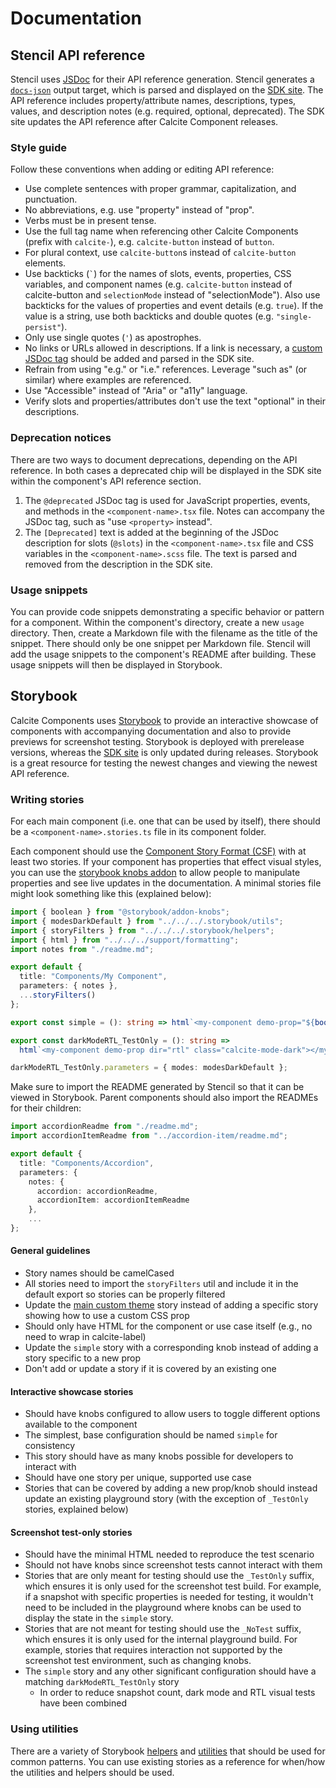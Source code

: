 # Documentation

## Stencil API reference

Stencil uses [JSDoc](https://jsdoc.app) for their API reference generation. Stencil generates a [`docs-json`](https://stenciljs.com/docs/docs-json) output target, which is parsed and displayed on the [SDK site](https://developers.arcgis.com/calcite-design-system/components). The API reference includes property/attribute names, descriptions, types, values, and description notes (e.g. required, optional, deprecated). The SDK site updates the API reference after Calcite Component releases.

### Style guide

Follow these conventions when adding or editing API reference:

- Use complete sentences with proper grammar, capitalization, and punctuation.
- No abbreviations, e.g. use "property" instead of "prop".
- Verbs must be in present tense.
- Use the full tag name when referencing other Calcite Components (prefix with `calcite-`), e.g. `calcite-button` instead of `button`.
- For plural context, use `calcite-button`s instead of `calcite-button` elements.
- Use backticks (`` ` ``) for the names of slots, events, properties, CSS variables, and component names (e.g. `calcite-button` instead of calcite-button and `selectionMode` instead of "selectionMode"). Also use backticks for the values of properties and event details (e.g. `true`). If the value is a string, use both backticks and double quotes (e.g. `"single-persist"`).
- Only use single quotes (`'`) as apostrophes.
- No links or URLs allowed in descriptions. If a link is necessary, a [custom JSDoc tag](https://stenciljs.com/docs/docs-json#custom-jsdocs-tags) should be added and parsed in the SDK site.
- Refrain from using "e.g." or "i.e." references. Leverage "such as" (or similar) where examples are referenced.
- Use "Accessible" instead of "Aria" or "a11y" language.
- Verify slots and properties/attributes don't use the text "optional" in their descriptions.

### Deprecation notices

There are two ways to document deprecations, depending on the API reference. In both cases a deprecated chip will be displayed in the SDK site within the component's API reference section.

1. The `@deprecated` JSDoc tag is used for JavaScript properties, events, and methods in the `<component-name>.tsx` file. Notes can accompany the JSDoc tag, such as "use `<property>` instead".
2. The `[Deprecated]` text is added at the beginning of the JSDoc description for slots (`@slots`) in the `<component-name>.tsx` file and CSS variables in the `<component-name>.scss` file. The text is parsed and removed from the description in the SDK site.

### Usage snippets

You can provide code snippets demonstrating a specific behavior or pattern for a component. Within the component's directory, create a new `usage` directory. Then, create a Markdown file with the filename as the title of the snippet. There should only be one snippet per Markdown file. Stencil will add the usage snippets to the component's README after building. These usage snippets will then be displayed in Storybook.

## Storybook

Calcite Components uses [Storybook](https://storybook.js.org/) to provide an interactive showcase of components with accompanying documentation and also to provide previews for screenshot testing. Storybook is deployed with prerelease versions, whereas the [SDK site](https://developers.arcgis.com/calcite-design-system/components/) is only updated during releases. Storybook is a great resource for testing the newest changes and viewing the newest API reference.

### Writing stories

For each main component (i.e. one that can be used by itself), there should be a `<component-name>.stories.ts` file in its component folder.

Each component should use the [Component Story Format (CSF)](https://storybook.js.org/docs/html/api/csf) with at least two stories. If your component has properties that effect visual styles, you can use the [storybook knobs addon](https://www.npmjs.com/package/@storybook/addon-knobs) to allow people to manipulate properties and see live updates in the documentation. A minimal stories file might look something like this (explained below):

```ts
import { boolean } from "@storybook/addon-knobs";
import { modesDarkDefault } from "../../../.storybook/utils";
import { storyFilters } from "../../../.storybook/helpers";
import { html } from "../../../support/formatting";
import notes from "./readme.md";

export default {
  title: "Components/My Component",
  parameters: { notes },
  ...storyFilters()
};

export const simple = (): string => html`<my-component demo-prop="${boolean("demo-prop", true)}"></my-component>`;

export const darkModeRTL_TestOnly = (): string =>
  html`<my-component demo-prop dir="rtl" class="calcite-mode-dark"></my-component>`;

darkModeRTL_TestOnly.parameters = { modes: modesDarkDefault };
```

Make sure to import the README generated by Stencil so that it can be viewed in Storybook. Parent components should also import the READMEs for their children:

```ts
import accordionReadme from "./readme.md";
import accordionItemReadme from "../accordion-item/readme.md";

export default {
  title: "Components/Accordion",
  parameters: {
    notes: {
      accordion: accordionReadme,
      accordionItem: accordionItemReadme
    },
    ...
};
```

#### General guidelines

- Story names should be camelCased
- All stories need to import the `storyFilters` util and include it in the default export so stories can be properly filtered
- Update the [main custom theme](https://github.com/Esri/calcite-components/blob/main/src/05-custom-theme.stories.mdx) story instead of adding a specific story showing how to use a custom CSS prop
- Should only have HTML for the component or use case itself (e.g., no need to wrap in calcite-label)
- Update the `simple` story with a corresponding knob instead of adding a story specific to a new prop
- Don't add or update a story if it is covered by an existing one

#### Interactive showcase stories

- Should have knobs configured to allow users to toggle different options available to the component
- The simplest, base configuration should be named `simple` for consistency
- This story should have as many knobs possible for developers to interact with
- Should have one story per unique, supported use case
- Stories that can be covered by adding a new prop/knob should instead update an existing playground story (with the exception of `_TestOnly` stories, explained below)

#### Screenshot test-only stories

- Should have the minimal HTML needed to reproduce the test scenario
- Should not have knobs since screenshot tests cannot interact with them
- Stories that are only meant for testing should use the `_TestOnly` suffix, which ensures it is only used for the screenshot test build. For example, if a snapshot with specific properties is needed for testing, it wouldn't need to be included in the playground where knobs can be used to display the state in the `simple` story.
- Stories that are not meant for testing should use the `_NoTest` suffix, which ensures it is only used for the internal playground build. For example, stories that requires interaction not supported by the screenshot test environment, such as changing knobs.
- The `simple` story and any other significant configuration should have a matching `darkModeRTL_TestOnly` story
  - In order to reduce snapshot count, dark mode and RTL visual tests have been combined

### Using utilities

There are a variety of Storybook [helpers](../.storybook/helpers.ts) and [utilities](../.storybook/utils.tsx) that should be used for common patterns. You can use existing stories as a reference for when/how the utilities and helpers should be used.
